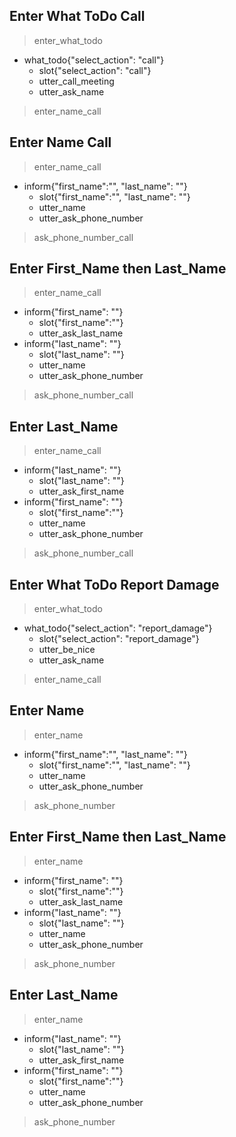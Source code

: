 <!--Report Damage Story-->

## Enter What ToDo Call
> enter_what_todo
* what_todo{"select_action": "call"}
  - slot{"select_action": "call"}
  - utter_call_meeting
  - utter_ask_name
> enter_name_call

## Enter Name Call
> enter_name_call
* inform{"first_name":"", "last_name": ""}
  - slot{"first_name":"", "last_name": ""} 
  - utter_name
  - utter_ask_phone_number
> ask_phone_number_call

## Enter First_Name then Last_Name
> enter_name_call  
* inform{"first_name": ""}
  - slot{"first_name":""}
  - utter_ask_last_name
* inform{"last_name": ""}
  - slot{"last_name": ""}
  - utter_name
  - utter_ask_phone_number
> ask_phone_number_call
 
## Enter Last_Name
> enter_name_call
* inform{"last_name": ""}
  - slot{"last_name": ""}
  - utter_ask_first_name
* inform{"first_name": ""}
  - slot{"first_name":""}
  - utter_name
  - utter_ask_phone_number
> ask_phone_number_call

<!--Report Damage Story-->

## Enter What ToDo Report Damage
> enter_what_todo
* what_todo{"select_action": "report_damage"}
  - slot{"select_action": "report_damage"}
  - utter_be_nice
  - utter_ask_name
> enter_name_call

## Enter Name
> enter_name
* inform{"first_name":"", "last_name": ""}
  - slot{"first_name":"", "last_name": ""} 
  - utter_name
  - utter_ask_phone_number
> ask_phone_number

## Enter First_Name then Last_Name
> enter_name  
* inform{"first_name": ""}
  - slot{"first_name":""}
  - utter_ask_last_name
* inform{"last_name": ""}
  - slot{"last_name": ""}
  - utter_name
  - utter_ask_phone_number
> ask_phone_number
 
## Enter Last_Name
> enter_name
* inform{"last_name": ""}
  - slot{"last_name": ""}
  - utter_ask_first_name
* inform{"first_name": ""}
  - slot{"first_name":""}
  - utter_name
  - utter_ask_phone_number
> ask_phone_number

